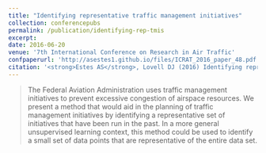 ```yaml
---
title: "Identifying representative traffic management initiatives"
collection: conferencepubs
permalink: /publication/identifying-rep-tmis
excerpt:
date: 2016-06-20
venue: '7th International Conference on Research in Air Traffic'
confpaperurl: 'http://asestes1.github.io/files/ICRAT_2016_paper_48.pdf'
citation: '<strong>Estes AS</strong>, Lovell DJ (2016) Identifying representative traffic management initiatives. <i>Proc. 7th International Conference on Research in Air Traffic</i>, 2016, Philadelphia, PA.'
---
```

> The Federal Aviation Administration uses traffic
management initiatives to prevent excessive congestion of
airspace resources. We present a method that would aid in the
planning of traffic management initiatives by identifying a
representative set of initiatives that have been run in the past. In
a more general unsupervised learning context, this method could
be used to identify a small set of data points that are
representative of the entire data set.
